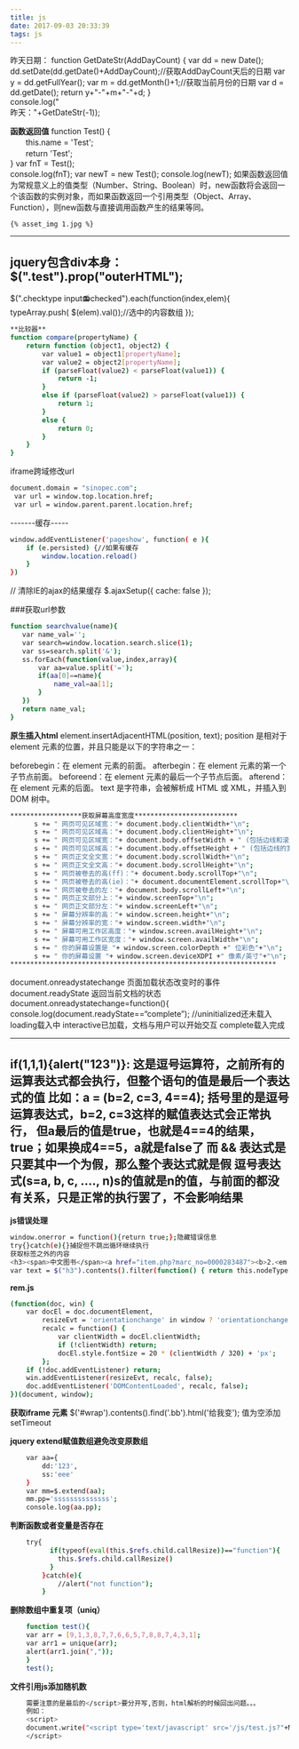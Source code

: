 ```yaml
---
title: js
date: 2017-09-03 20:33:39
tags: js
---
```

昨天日期：
	function GetDateStr(AddDayCount) { 
		var dd = new Date(); 
		dd.setDate(dd.getDate()+AddDayCount);//获取AddDayCount天后的日期 
		var y = dd.getFullYear(); 
		var m = dd.getMonth()+1;//获取当前月份的日期 
		var d = dd.getDate(); 
		return y+"-"+m+"-"+d; 
	}  
	console.log("<br />昨天："+GetDateStr(-1));
<!--more-->
**函数返回值**
	function Test() {    
		　　this.name = 'Test';    
		　　return 'Test';    
	} 
	var fnT = Test();  
	console.log(fnT);
	var newT = new Test();
	console.log(newT);
	如果函数返回值为常规意义上的值类型（Number、String、Boolean）时，new函数将会返回一个该函数的实例对象，而如果函数返回一个引用类型（Object、Array、Function），则new函数与直接调用函数产生的结果等同。

	{% asset_img 1.jpg %}

-----------------------------
jquery包含div本身：$(".test").prop("outerHTML");
--------------------------
$(".checktype input:radio:checked").each(function(index,elem){
	typeArray.push( $(elem).val());//选中的内容数组
});	

```bash
**比较器**
function compare(propertyName) {
	return function (object1, object2) {
		var value1 = object1[propertyName];
		var value2 = object2[propertyName];
		if (parseFloat(value2) < parseFloat(value1)) {
			return -1;
		}
		else if (parseFloat(value2) > parseFloat(value1)) {
			return 1;
		}
		else {
			return 0;
		}
	}
}
```

iframe跨域修改url
```bash
document.domain = "sinopec.com";
 var url = window.top.location.href;
 var url = window.parent.parent.location.href;
 ```

-------缓存-----
```bash
window.addEventListener('pageshow', function( e ){
	if (e.persisted) {//如果有缓存
		window.location.reload()
	}
})
```


// 清除IE的ajax的结果缓存
$.ajaxSetup({ cache: false });

###获取url参数
 ```bash
function searchvalue(name){
	var name_val='';
    var search=window.location.search.slice(1);
    var ss=search.split('&');
    ss.forEach(function(value,index,array){
    	var aa=value.split('=');
    	if(aa[0]==name){
    		name_val=aa[1];
    	}
    })
    return name_val;
}
```


**原生插入html**
element.insertAdjacentHTML(position, text);
position 是相对于 element 元素的位置，并且只能是以下的字符串之一：

beforebegin：在 element 元素的前面。
afterbegin：在 element 元素的第一个子节点前面。
beforeend：在 element 元素的最后一个子节点后面。
afterend：在 element 元素的后面。
text 是字符串，会被解析成 HTML 或 XML，并插入到 DOM 树中。


```bash
******************获取屏幕高度宽度**************************
      s += " 网页可见区域宽："+ document.body.clientWidth+"\n";    
      s += " 网页可见区域高："+ document.body.clientHeight+"\n";    
      s += " 网页可见区域宽："+ document.body.offsetWidth + " (包括边线和滚动条的宽)"+"\n";    
      s += " 网页可见区域高："+ document.body.offsetHeight + " (包括边线的宽)"+"\n";    
      s += " 网页正文全文宽："+ document.body.scrollWidth+"\n";    
      s += " 网页正文全文高："+ document.body.scrollHeight+"\n";    
      s += " 网页被卷去的高(ff)："+ document.body.scrollTop+"\n";    
      s += " 网页被卷去的高(ie)："+ document.documentElement.scrollTop+"\n";    
      s += " 网页被卷去的左："+ document.body.scrollLeft+"\n";    
      s += " 网页正文部分上："+ window.screenTop+"\n";    
      s += " 网页正文部分左："+ window.screenLeft+"\n";    
      s += " 屏幕分辨率的高："+ window.screen.height+"\n";    
      s += " 屏幕分辨率的宽："+ window.screen.width+"\n";    
      s += " 屏幕可用工作区高度："+ window.screen.availHeight+"\n";    
      s += " 屏幕可用工作区宽度："+ window.screen.availWidth+"\n";    
      s += " 你的屏幕设置是 "+ window.screen.colorDepth +" 位彩色"+"\n";    
      s += " 你的屏幕设置 "+ window.screen.deviceXDPI +" 像素/英寸"+"\n";  
*******************************************************************
```

document.onreadystatechange 页面加载状态改变时的事件
document.readyState 返回当前文档的状态
document.onreadystatechange=function(){
   console.log(document.readyState==“complete”);
   //uninitialized还未载入 loading载入中  interactive已加载，文档与用户可以开始交互 complete载入完成

-------------------------------
if(1,1,1){alert("123")}: 
这是逗号运算符，之前所有的运算表达式都会执行，但整个语句的值是最后一个表达式的值
比如：a = (b=2, c=3, 4==4);
括号里的是逗号运算表达式，b=2, c=3这样的赋值表达式会正常执行，
但a最后的值是true，也就是4==4的结果，true；如果换成4==5，a就是false了
而 && 表达式是只要其中一个为假，那么整个表达式就是假
逗号表达式(s=a, b, c, ...., n)s的值就是n的值，与前面的都没有关系，只是正常的执行罢了，不会影响结果
---

**js错误处理**
```bash
window.onerror = function(){return true;};隐藏错误信息 
try{}catch(e){}捕捉但不跳出循环继续执行
获取标签之外的内容
<h3><span>中文图书</span><a href="item.php?marc_no=0000283487"><b>2.<em style="color:#F00;">经济</em>法</b></a>     D922.29/357</h3>
var text = $("h3").contents().filter(function() { return this.nodeType === 3; }).text(); 
```
**rem.js**
```bash
(function(doc, win) {
    var docEl = doc.documentElement,
        resizeEvt = 'orientationchange' in window ? 'orientationchange' : 'resize',
        recalc = function() {
            var clientWidth = docEl.clientWidth;
            if (!clientWidth) return;
            docEl.style.fontSize = 20 * (clientWidth / 320) + 'px';
        };
    if (!doc.addEventListener) return;
    win.addEventListener(resizeEvt, recalc, false);
    doc.addEventListener('DOMContentLoaded', recalc, false);
})(document, window);
```

**获取iframe 元素**
$('#wrap').contents().find('.bb').html('给我变');
值为空添加setTimeout

**jquery extend赋值数组避免改变原数组**
```bash
	var aa={
		dd:'123',
		ss:'eee'
	}
	var mm=$.extend(aa);
	mm.pp='ssssssssssssss';
	console.log(aa.pp);
```

**判断函数或者变量是否存在**
```bash
    try{
          if(typeof(eval(this.$refs.child.callResize))=="function"){
            this.$refs.child.callResize()
          }
        }catch(e){
            //alert("not function");
        }
```

**删除数组中重复项（uniq）**
```bash
    function test(){
    var arr = [9,1,3,8,7,7,6,6,5,7,8,8,7,4,3,1];
    var arr1 = unique(arr);
    alert(arr1.join(","));
    }
    test();
```

**文件引用js添加随机数**
```bash
    需要注意的是最后的</script>要分开写,否则，html解析的时候回出问题。。。
    例如：
    <script>
    document.write("<script type='text/javascript' src='/js/test.js?"+Math.random();+"'></scri"+"pt>");
    </script>
```